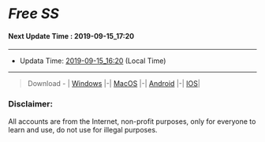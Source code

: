 
# *Free SS*

#### Next Update Time : 2019-09-15_17:20

---
* Updata Time: [2019-09-15_16:20](https://github.com/Geek-007/free-SS/blob/master/2019-09-15_16:20_FreeSS.txt) (Local Time)
---

> Download - | [Windows](https://github.com/shadowsocks/shadowsocks-windows/releases) |-| [MacOS](https://github.com/shadowsocks/shadowsocks-iOS/releases) |-| [Android](https://github.com/shadowsocks/shadowsocks-android/releases) |-| [IOS](https://itunes.apple.com/us/)|

### Disclaimer:
All accounts are from the Internet, non-profit purposes, only for everyone to learn and use, do not use for illegal purposes.
<br>
